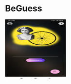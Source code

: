 # BeGuess 
<img src="https://raw.githubusercontent.com/Theend12345/testimg/main/bg/1.jpg" width="200" height="200">
